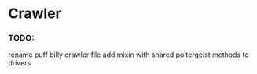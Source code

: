 # Crawler

### TODO:
rename puff billy crawler file
add mixin with shared poltergeist methods
to drivers
